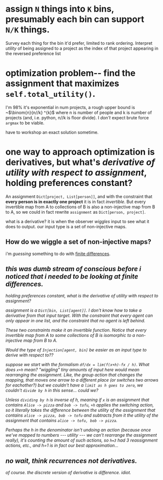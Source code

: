 # assign `N` things into `K` bins, presumably each bin can support `N/K` things. 

Survey each thing for the bin it'd prefer, limited to rank ordering. 
Interpret _utility_ of being assigned to a project as the index of that project appearing in the reversed preference list

# optimization problem-- find the assignment that maximizes `self.total_utility()`. 

I'm 98% it's exponential in num projects, a rough upper bound is ~$\binom{n}{n//k} ^{k}$ where n is number of people and k is number of projects (and, i.e. python, n//k is floor divide). I *don't* expect brute force `argmax` to be viable. 

have to workshop an exact solution sometime. 



# one way to approach optimization is derivatives, but what's *derivative of utility with respect to assignment*, holding preferences constant? 

An assignment `Dict[project, List[person]]`, and with the constraint that **every person is in exactly one project** it is in fact _invertible_. But every invertible map from A to collections of B is also a non-injective map from B to A, so we could in fact rewrite `assignment` as `Dict[person, project]`. 

what is a derivative? it is when the observer _wiggles_ input to see what it does to output. our input type is a set of non-injective maps. 
## How do we wiggle a set of non-injective maps? 
i'm _guessing_ something to do with [finite differences](https://en.wikipedia.org/wiki/Finite_difference#difference_operator). 




## _this was dumb stream of conscious before i noticed that i needed to be looking at finite differences._ 

_holding preferences constant, what is the derivative of utility with respect to assignment?_

_assignment is a `Dict[bin, List[agent]]`. I don't know how to take a derivative from that input target. With the constraint that every agent can only appear in one list, and the constraint that no agent is left behind._ 

_These two constraints make it an _invertible_ function. Notice that every invertible map from A to some collections of B is isomorphic to a non-injective map from B to A._

_Would the type of `Injection[agent, bin]` be easier as an input type to derive with respect to??_ 

_suppose we start with the formalism `df/dx = lim(f(x+h)-fx / h)`. What does `x+h` mean? "wiggling" tiny amounts of input here would mean _rearranging_ the assignment. Like, the group action that changes the mapping, that moves one arrow to a different place (or switches two arrows for eachother?) but we couldn't have a `limit as h goes to zero`, we couldn't `divide by h` in this sense... could we?_ 

_Unless `dividing by h` is _inverse of h_, meaning if `x` is an assignment that contains `Alice -> pizza` and `bob -> tofu`, `+h` applies the switching action, so it literally takes the difference between the utility of the assignment that contains `alice -> pizza, bob -> tofu` and subtracts from it the utility of the assignment that contains `alice -> tofu, bob -> pizza`._ 

_Perhaps the h in the denominator isn't undoing an action (because once we've mapped to numbers --- utility --- we can't rearrange the assignment really), it's _counting the amount of such actions_, so `h=3` had 3 reassignment actions, etc., and h=1 is in fact our best approximation..._

## _no wait, think recurrences not derivatives._

_of course. the discrete version of derivative is difference. idiot._


